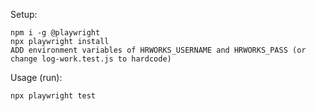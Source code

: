 Setup:
```
npm i -g @playwright
npx playwright install
ADD environment variables of HRWORKS_USERNAME and HRWORKS_PASS (or change log-work.test.js to hardcode)
```

Usage (run):
```
npx playwright test
```
